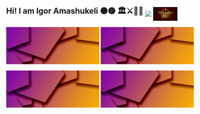 ## Hi! I am Igor Amashukeli ⚫🟡   🏛️⚔️📜🏺 <img src="https://github.com/IgorAmashukeli/IgorAmashukeli/blob/main/ancap.gif" width="65" height="auto" align="middle"> <img src="https://github.com/IgorAmashukeli/IgorAmashukeli/blob/main/spqr.gif" width="65" height="auto" align="middle">

<!--
**IgorAmashukeli/IgorAmashukeli** is a ✨ _special_ ✨ repository because its `README.md` (this file) appears on your GitHub profile.

Here are some ideas to get you started:

- 🔭 I’m currently working on ...
- 🌱 I’m currently learning ...
- 👯 I’m looking to collaborate on ...
- 🤔 I’m looking for help with ...
- 💬 Ask me about ...
- 📫 How to reach me: ...
- 😄 Pronouns: ...
- ⚡ Fun fact: ...
-->


<a href="https://github.com/IgorAmashukeli/SQL"><img src="https://github.com/IgorAmashukeli/IgorAmashukeli/blob/main/banner.png" alt="Repo 1" width="250" height="100"></a> <a href="https://github.com/IgorAmashukeli/SQL"><img src="https://github.com/IgorAmashukeli/IgorAmashukeli/blob/main/banner.png" alt="Repo 1" width="250" height="100"></a>

<a href="https://github.com/IgorAmashukeli/SQL"><img src="https://github.com/IgorAmashukeli/IgorAmashukeli/blob/main/banner.png" alt="Repo 1" width="250" height="100"></a> <a href="https://github.com/IgorAmashukeli/SQL"><img src="https://github.com/IgorAmashukeli/IgorAmashukeli/blob/main/banner.png" alt="Repo 1" width="250" height="100"></a>


